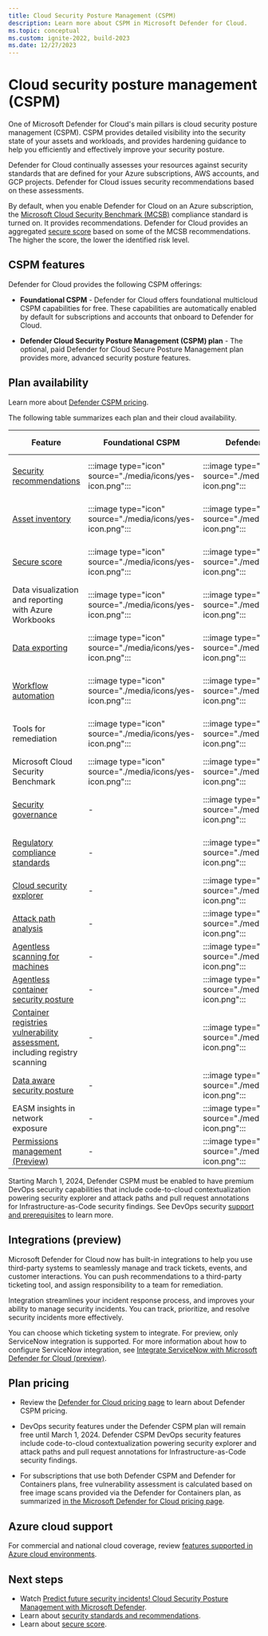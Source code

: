 ```yaml
---
title: Cloud Security Posture Management (CSPM)
description: Learn more about CSPM in Microsoft Defender for Cloud.
ms.topic: conceptual
ms.custom: ignite-2022, build-2023
ms.date: 12/27/2023
---
```


# Cloud security posture management (CSPM)

One of Microsoft Defender for Cloud's main pillars is cloud security posture management (CSPM). CSPM provides detailed visibility into the security state of your assets and workloads, and provides hardening guidance to help you efficiently and effectively improve your security posture.

Defender for Cloud continually assesses your resources against security standards that are defined for your Azure subscriptions, AWS accounts, and GCP projects. Defender for Cloud issues security recommendations based on these assessments.

By default, when you enable Defender for Cloud on an Azure subscription, the [Microsoft Cloud Security Benchmark (MCSB)](concept-regulatory-compliance.md) compliance standard is turned on. It provides recommendations. Defender for Cloud provides an aggregated [secure score](secure-score-security-controls.md) based on some of the MCSB recommendations. The higher the score, the lower the identified risk level.

## CSPM features

Defender for Cloud provides the following CSPM offerings:

- **Foundational CSPM** - Defender for Cloud offers foundational multicloud CSPM capabilities for free. These capabilities are automatically enabled by default for subscriptions and accounts that onboard to Defender for Cloud.

- **Defender Cloud Security Posture Management (CSPM) plan** - The optional, paid Defender for Cloud Secure Posture Management plan provides more, advanced security posture features.

## Plan availability

Learn more about [Defender CSPM pricing](https://azure.microsoft.com/pricing/details/defender-for-cloud/).

The following table summarizes each plan and their cloud availability.

| Feature | Foundational CSPM | Defender CSPM | Cloud availability |
|--|--|--|--|
| [Security recommendations](review-security-recommendations.md) | :::image type="icon" source="./media/icons/yes-icon.png"::: | :::image type="icon" source="./media/icons/yes-icon.png":::| Azure, AWS, GCP, on-premises |
| [Asset inventory](asset-inventory.md) | :::image type="icon" source="./media/icons/yes-icon.png"::: | :::image type="icon" source="./media/icons/yes-icon.png"::: | Azure, AWS, GCP, on-premises |
| [Secure score](secure-score-security-controls.md) | :::image type="icon" source="./media/icons/yes-icon.png"::: | :::image type="icon" source="./media/icons/yes-icon.png"::: | Azure, AWS, GCP, on-premises |
| Data visualization and reporting with Azure Workbooks | :::image type="icon" source="./media/icons/yes-icon.png"::: | :::image type="icon" source="./media/icons/yes-icon.png"::: | Azure, AWS, GCP, on-premises |
| [Data exporting](export-to-siem.md) | :::image type="icon" source="./media/icons/yes-icon.png"::: | :::image type="icon" source="./media/icons/yes-icon.png"::: | Azure, AWS, GCP, on-premises |
| [Workflow automation](workflow-automation.md) | :::image type="icon" source="./media/icons/yes-icon.png"::: | :::image type="icon" source="./media/icons/yes-icon.png"::: | Azure, AWS, GCP, on-premises |
| Tools for remediation | :::image type="icon" source="./media/icons/yes-icon.png"::: | :::image type="icon" source="./media/icons/yes-icon.png"::: | Azure, AWS, GCP, on-premises |
| Microsoft Cloud Security Benchmark | :::image type="icon" source="./media/icons/yes-icon.png"::: | :::image type="icon" source="./media/icons/yes-icon.png"::: | Azure, AWS, GCP |
| [Security governance](governance-rules.md) | - | :::image type="icon" source="./media/icons/yes-icon.png"::: | Azure, AWS, GCP, on-premises |
| [Regulatory compliance standards](concept-regulatory-compliance.md) | - | :::image type="icon" source="./media/icons/yes-icon.png"::: | Azure, AWS, GCP, on-premises |
| [Cloud security explorer](how-to-manage-cloud-security-explorer.md) | - | :::image type="icon" source="./media/icons/yes-icon.png"::: | Azure, AWS, GCP |
| [Attack path analysis](how-to-manage-attack-path.md) | - | :::image type="icon" source="./media/icons/yes-icon.png"::: | Azure, AWS, GCP |
| [Agentless scanning for machines](concept-agentless-data-collection.md) | - | :::image type="icon" source="./media/icons/yes-icon.png"::: | Azure, AWS, GCP |
| [Agentless container security posture](concept-agentless-containers.md) | - | :::image type="icon" source="./media/icons/yes-icon.png"::: | Azure, AWS |
| [Container registries vulnerability assessment](concept-agentless-containers.md), including registry scanning | - | :::image type="icon" source="./media/icons/yes-icon.png"::: | Azure, AWS |
| [Data aware security posture](concept-data-security-posture.md) | - | :::image type="icon" source="./media/icons/yes-icon.png"::: | Azure, AWS, GCP |
| EASM insights in network exposure | - | :::image type="icon" source="./media/icons/yes-icon.png"::: | Azure, AWS, GCP |
| [Permissions management (Preview)](enable-permissions-management.md) | - | :::image type="icon" source="./media/icons/yes-icon.png"::: | Azure, AWS, GCP |

Starting March 1, 2024, Defender CSPM must be enabled to have premium DevOps security capabilities that include code-to-cloud contextualization powering security explorer and attack paths and pull request annotations for Infrastructure-as-Code security findings. See DevOps security [support and prerequisites](devops-support.md) to learn more.

## Integrations (preview)

Microsoft Defender for Cloud now has built-in integrations to help you use third-party systems to seamlessly manage and track tickets, events, and customer interactions. You can push recommendations to a third-party ticketing tool, and assign responsibility to a team for remediation.

Integration streamlines your incident response process, and improves your ability to manage security incidents. You can track, prioritize, and resolve security incidents more effectively.

You can choose which ticketing system to integrate. For preview, only ServiceNow integration is supported. For more information about how to configure ServiceNow integration, see [Integrate ServiceNow with Microsoft Defender for Cloud (preview)](integration-servicenow.md).

## Plan pricing

- Review the [Defender for Cloud pricing page](https://azure.microsoft.com/pricing/details/defender-for-cloud/) to learn about Defender CSPM pricing.

- DevOps security features under the Defender CSPM plan will remain free until March 1, 2024. Defender CSPM DevOps security features include code-to-cloud contextualization powering security explorer and attack paths and pull request annotations for Infrastructure-as-Code security findings.

- For subscriptions that use both Defender CSPM and Defender for Containers plans, free vulnerability assessment is calculated based on free image scans provided via the Defender for Containers plan, as summarized [in the Microsoft Defender for Cloud pricing page](https://azure.microsoft.com/pricing/details/defender-for-cloud/).

## Azure cloud support

For commercial and national cloud coverage, review [features supported in Azure cloud environments](support-matrix-cloud-environment.md).

## Next steps

- Watch [Predict future security incidents! Cloud Security Posture Management with Microsoft Defender](https://www.youtube.com/watch?v=jF3NSR_OepI).
- Learn about [security standards and recommendations](security-policy-concept.md).
- Learn about [secure score](secure-score-security-controls.md).

